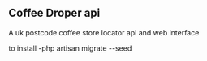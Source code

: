 ## Coffee Droper api

A uk postcode coffee store locator api and web interface

to install 
-php artisan migrate --seed 
